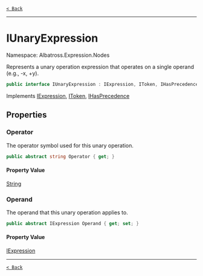 [`< Back`](../../../)

---

# IUnaryExpression

Namespace: Albatross.Expression.Nodes

Represents a unary operation expression that operates on a single operand (e.g., -x, +y).

```csharp
public interface IUnaryExpression : IExpression, IToken, IHasPrecedence
```

Implements [IExpression](./albatross/expression/nodes/iexpression), [IToken](./albatross/expression/nodes/itoken), [IHasPrecedence](./albatross/expression/nodes/ihasprecedence)

## Properties

### **Operator**

The operator symbol used for this unary operation.

```csharp
public abstract string Operator { get; }
```

#### Property Value

[String](https://docs.microsoft.com/en-us/dotnet/api/system.string)<br>

### **Operand**

The operand that this unary operation applies to.

```csharp
public abstract IExpression Operand { get; set; }
```

#### Property Value

[IExpression](./albatross/expression/nodes/iexpression)<br>

---

[`< Back`](../../../)
